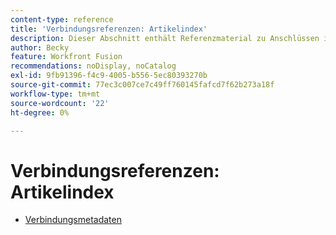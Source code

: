 ```yaml
---
content-type: reference
title: 'Verbindungsreferenzen: Artikelindex'
description: Dieser Abschnitt enthält Referenzmaterial zu Anschlüssen in Adobe Workfront Fusion.
author: Becky
feature: Workfront Fusion
recommendations: noDisplay, noCatalog
exl-id: 9fb91396-f4c9-4005-b556-5ec80393270b
source-git-commit: 77ec3c007ce7c49ff760145fafcd7f62b273a18f
workflow-type: tm+mt
source-wordcount: '22'
ht-degree: 0%

---
```


# Verbindungsreferenzen: Artikelindex

* [Verbindungsmetadaten](/help/workfront-fusion/references/connections/connection-metadata.md)
